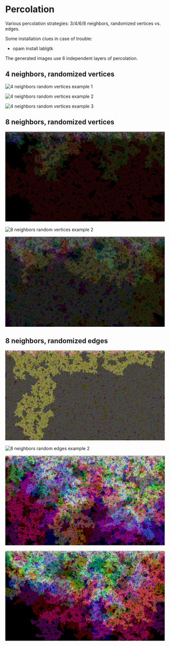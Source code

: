 # Percolation
Various percolation strategies: 3/4/6/8 neighbors, randomized vertices vs. edges.

Some installation clues in case of trouble:
* opam install lablgtk

The generated images use 6 independent layers of percolation.

## 4 neighbors, randomized vertices

![4 neighbors random vertices example 1](images/Neighbors_4_rand_vertices_ex_1.jpg)

![4 neighbors random vertices example 2](images/Neighbors_4_rand_vertices_ex_2.jpg)

![4 neighbors random vertices example 3](images/Neighbors_4_rand_vertices_ex_3.jpg)

## 8 neighbors, randomized vertices

![8 neighbors random vertices example 1](images/Neighbors_8_rand_vertices_ex_1.jpg)

![8 neighbors random vertices example 2](images/Neighbors_8_rand_vertices_ex_2.jpg)

![8 neighbors random vertices example 3](images/Neighbors_8_rand_vertices_ex_3.jpg)

## 8 neighbors, randomized edges

![8 neighbors random edges example 1](images/Neighbors_8_rand_edges_ex_1.jpg)

![8 neighbors random edges example 2](images/Neighbors_8_rand_edges_ex_2.jpg)

![8 neighbors random edges example 3](images/Neighbors_8_rand_edges_ex_3.jpg)

![8 neighbors random edges example 4](images/Neighbors_8_rand_edges_ex_4.jpg)
